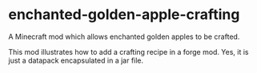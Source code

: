 # enchanted-golden-apple-crafting
A Minecraft mod which allows enchanted golden apples to be crafted.

This mod illustrates how to add a crafting recipe in a forge mod.
Yes, it is just a datapack encapsulated in a jar file.
